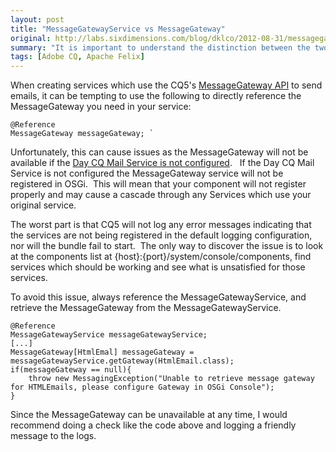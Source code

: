 ```yaml
---
layout: post
title: "MessageGatewayService vs MessageGateway"
original: http://labs.sixdimensions.com/blog/dklco/2012-08-31/messagegatewayservice-vs-messagegateway
summary: "It is important to understand the distinction between the two ways of getting the Message Gateway"
tags: [Adobe CQ, Apache Felix]
---
```


When creating services which use the CQ5's [MessageGateway API](http://dev.day.com/docs/en/cq/current/javadoc/com/day/cq/mailer/MessageGateway.html) to send emails, it can be tempting to use the following to directly reference the MessageGateway you need in your service:

    @Reference
	MessageGateway messageGateway; `

Unfortunately, this can cause issues as the MessageGateway will not be available if the [Day CQ Mail Service is not configured](http://labs.sixdimensions.com/blog/dklco/2012-08-20/sending-email-adobe-cq-api#Configuring_CQ_Mail_Service). &nbsp; If the Day CQ Mail Service is not configured the MessageGateway service will not be registered in OSGi.&nbsp; This will mean that your component will not register properly and may cause a cascade through any Services which use your original service.&nbsp;

The worst part is that CQ5 will not log any error messages indicating that the services are not being registered in the default logging configuration, nor will the bundle fail to start.&nbsp; The only way to discover the issue is to look at the components list at {host}:{port}/system/console/components, find services which should be working and see what is unsatisfied for those services.

To avoid this issue, always reference the MessageGatewayService, and retrieve the MessageGateway from the MessageGatewayService.

	@Reference
	MessageGatewayService messageGatewayService;
	[...]
	MessageGateway[HtmlEmal] messageGateway = messageGatewayService.getGateway(HtmlEmail.class);
	if(messageGateway == null){
		throw new MessagingException("Unable to retrieve message gateway for HTMLEmails, please configure Gateway in OSGi Console");
	}

Since the MessageGateway can be unavailable at any time, I would recommend doing a check like the code above and logging a friendly message to the logs.
